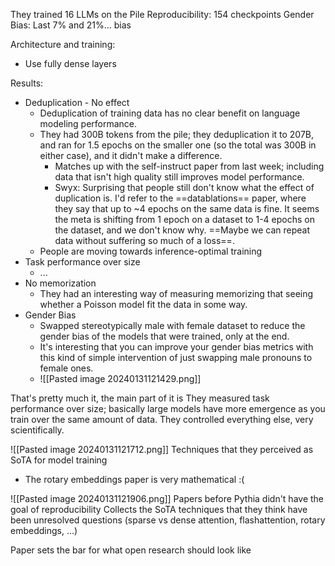 
They trained 16 LLMs on the Pile
Reproducibility: 154 checkpoints
Gender Bias: Last 7% and 21%... bias


Architecture and training:
- Use fully dense layers 

Results:
- Deduplication - No effect
	- Deduplication of training data has no clear benefit on language modeling performance.
	- They had 300B tokens from the pile; they deduplication it to 207B, and ran for 1.5 epochs on the smaller one (so the total was 300B in either case), and it didn't make a difference.
		- Matches up with the self-instruct paper from last week; including data that isn't high quality still improves model performance.
		- Swyx: Surprising that people still don't know what the effect of duplication is. I'd refer to the ==datablations== paper, where they say that up to ~4 epochs on the same data is fine. It seems the meta is shifting from 1 epoch on a dataset to 1-4 epochs on the dataset, and we don't know why. ==Maybe we can repeat data without suffering so much of a loss==.
	- People are moving towards inference-optimal training
- Task performance over size
	- ...
- No memorization
	- They had an interesting way of measuring memorizing that seeing whether a Poisson model fit the data in some way.
- Gender Bias
	- Swapped stereotypically male with female dataset to reduce the gender bias of the models that were trained, only at the end.
	- It's interesting that you can improve your gender bias metrics with this kind of simple intervention of just swapping male pronouns to female ones.
	- ![[Pasted image 20240131121429.png]]

That's pretty much it, the main part of it is 
They measured task performance over size; basically large models have more emergence as you train over the same amount of data. They controlled everything else, very scientifically. 

![[Pasted image 20240131121712.png]]
Techniques that they perceived as SoTA for model training
- The rotary embeddings paper is very mathematical :(

![[Pasted image 20240131121906.png]]
Papers before Pythia didn't have the goal of reproducibility
Collects the SoTA techniques that they think have been unresolved questions (sparse vs dense attention, flashattention, rotary embeddings, ...)

Paper sets the bar for what open research should look like